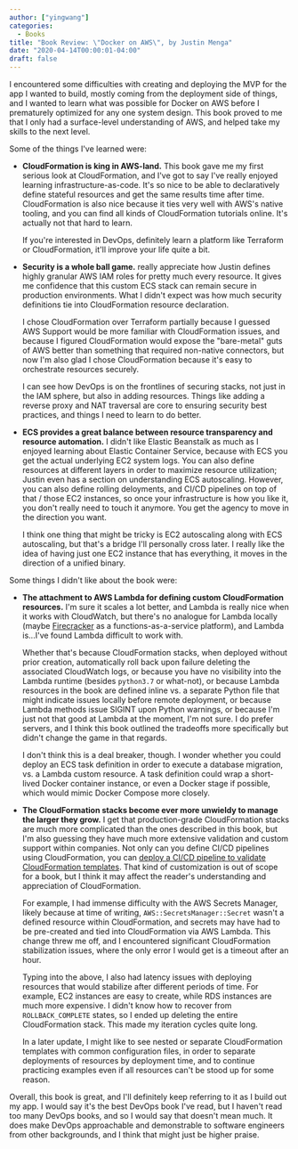 ```yaml
---
author: ["yingwang"]
categories:
  - Books
title: "Book Review: \"Docker on AWS\", by Justin Menga"
date: "2020-04-14T00:00:01-04:00"
draft: false
---
```


I encountered some difficulties with creating and deploying the MVP for the app
I wanted to build, mostly coming from the deployment side of things, and I
wanted to learn what was possible for Docker on AWS before I prematurely
optimized for any one system design. This book proved to me that I only had a
surface-level understanding of AWS, and helped take my skills to the next level.

Some of the things I've learned were:

- **CloudFormation is king in AWS-land.** This book gave me my first serious
  look at CloudFormation, and I've got to say I've really enjoyed learning
  infrastructure-as-code. It's so nice to be able to declaratively define
  stateful resources and get the same results time after time. CloudFormation is
  also nice because it ties very well with AWS's native tooling, and you can
  find all kinds of CloudFormation tutorials online. It's actually not that hard
  to learn.

  If you're interested in DevOps, definitely learn a platform like Terraform or
  CloudFormation, it'll improve your life quite a bit.

- **Security is a whole ball game.** really appreciate how Justin defines
  highly granular AWS IAM roles for pretty much every resource. It gives me
  confidence that this custom ECS stack can remain secure in production
  environments. What I didn't expect was how much security definitions tie into
  CloudFormation resource declaration.

  I chose CloudFormation over Terraform partially because I guessed AWS Support
  would be more familiar with CloudFormation issues, and because I figured
  CloudFormation would expose the "bare-metal" guts of AWS better than something
  that required non-native connectors, but now I'm also glad I chose
  CloudFormation because it's easy to orchestrate resources securely.

  I can see how DevOps is on the frontlines of securing stacks, not just in the
  IAM sphere, but also in adding resources. Things like adding a reverse proxy
  and NAT traversal are core to ensuring security best practices, and things I
  need to learn to do better.

- **ECS provides a great balance between resource transparency and resource
  automation.** I didn't like Elastic Beanstalk as much as I enjoyed learning
  about Elastic Container Service, because with ECS you get the actual
  underlying EC2 system logs. You can also define resources at different layers
  in order to maximize resource utilization; Justin even has a section on
  understanding ECS autoscaling. However, you can also define rolling
  deloyments, and CI/CD pipelines on top of that / those EC2 instances, so once
  your infrastructure is how you like it, you don't really need to touch it
  anymore. You get the agency to move in the direction you want.

  I think one thing that might be tricky is EC2 autoscaling along with ECS
  autoscaling, but that's a bridge I'll personally cross later. I really like
  the idea of having just one EC2 instance that has everything, it moves in the
  direction of a unified binary.

Some things I didn't like about the book were:

- **The attachment to AWS Lambda for defining custom CloudFormation resources.**
  I'm sure it scales a lot better, and Lambda is really nice when it works with
  CloudWatch, but there's no analogue for Lambda locally (maybe
  [Firecracker](https://firecracker-microvm.github.io/) as a
  functions-as-a-service platform), and Lambda is...I've found Lambda difficult
  to work with.

  Whether that's because CloudFormation stacks, when deployed without prior
  creation, automatically roll back upon failure deleting the associated
  CloudWatch logs, or because you have no visibility into the Lambda runtime
  (besides `python3.7` or what-not), or because Lambda resources in the book are
  defined inline vs. a separate Python file that might indicate issues locally
  before remote deployment, or because Lambda methods issue SIGINT upon Python
  warnings, or because I'm just not that good at Lambda at the moment, I'm not
  sure. I do prefer servers, and I think this book outlined the tradeoffs more
  specifically but didn't change the game in that regards.

  I don't think this is a deal breaker, though. I wonder whether you could
  deploy an ECS task definition in order to execute a database migration, vs. a
  Lambda custom resource. A task definition could wrap a short-lived Docker
  container instance, or even a Docker stage if possible, which would mimic
  Docker Compose more closely.

- **The CloudFormation stacks become ever more unwieldy to manage the larger
  they grow.** I get that production-grade CloudFormation stacks are much more
  complicated than the ones described in this book, but I'm also guessing they
  have much more extensive validation and custom support within companies. Not
  only can you define CI/CD pipelines using CloudFormation, you can [deploy a
  CI/CD pipeline to validate CloudFormation
  templates](https://aws.amazon.com/quickstart/architecture/cicd-taskcat/). That
  kind of customization is out of scope for a book, but I think it may affect
  the reader's understanding and appreciation of CloudFormation.

  For example, I had immense difficulty with the AWS Secrets Manager, likely
  because at time of writing, `AWS::SecretsManager::Secret` wasn't a defined
  resource within CloudFormation, and secrets may have had to be pre-created and
  tied into CloudFormation via AWS Lambda. This change threw me off, and I
  encountered significant CloudFormation stabilization issues, where the only
  error I would get is a timeout after an hour.

  Typing into the above, I also had latency issues with deploying resources that
  would stabilize after different periods of time. For example, EC2 instances
  are easy to create, while RDS instances are much more expensive. I didn't know
  how to recover from `ROLLBACK_COMPLETE` states, so I ended up deleting the
  entire CloudFormation stack. This made my iteration cycles quite long.

  In a later update, I might like to see nested or separate CloudFormation
  templates with common configuration files, in order to separate deployments of
  resources by deployment time, and to continue practicing examples even if all
  resources can't be stood up for some reason.

Overall, this book is great, and I'll definitely keep referring to it as I build
out my app. I would say it's the best DevOps book I've read, but I haven't read
too many DevOps books, and so I would say that doesn't mean much. It does make
DevOps approachable and demonstrable to software engineers from other
backgrounds, and I think that might just be higher praise.
